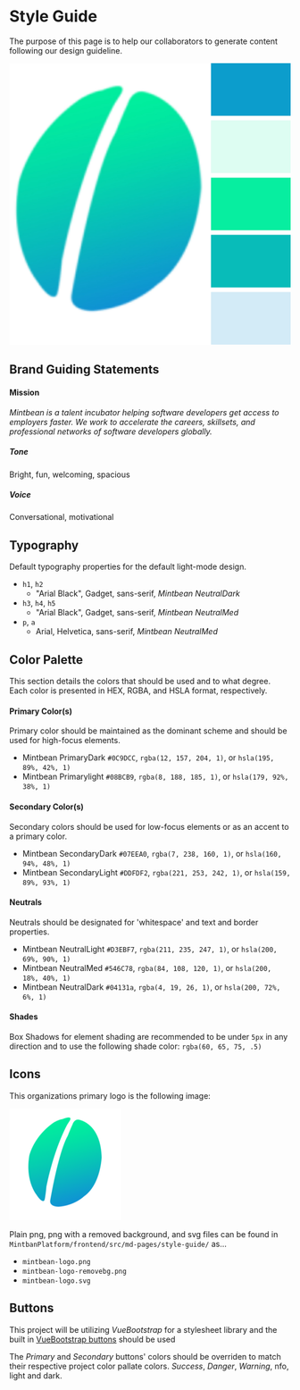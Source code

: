 # Style Guide

The purpose of this page is to help our collaborators to generate content following our design guideline.

![](./collage.png)

## Brand Guiding Statements
#### Mission
*Mintbean is a talent incubator helping software developers get access to employers faster. We work to accelerate the careers, skillsets, and professional networks of software developers globally.*
##### Tone
Bright, fun, welcoming, spacious
##### Voice
Conversational, motivational

## Typography
Default typography properties for the default light-mode design.
* `h1`, `h2`
  - "Arial Black", Gadget, sans-serif, *Mintbean NeutralDark*
* `h3`, `h4`, `h5`
  - "Arial Black", Gadget, sans-serif, *Mintbean NeutralMed*
* `p`, `a`
  - Arial, Helvetica, sans-serif, *Mintbean NeutralMed*


## Color Palette
This section details the colors that should be used and to what degree.
Each color is presented in HEX, RGBA, and HSLA format, respectively.

#### Primary Color(s)
Primary color should be maintained as the dominant scheme and should be used for high-focus elements.
* Mintbean PrimaryDark `#0C9DCC`, `rgba(12, 157, 204, 1)`, or `hsla(195, 89%, 42%, 1)`
* Mintbean Primarylight `#08BCB9`, `rgba(8, 188, 185, 1)`, or `hsla(179, 92%, 38%, 1)`

#### Secondary Color(s)
Secondary colors should be used for low-focus elements or as an accent to a primary color.
* Mintbean SecondaryDark `#07EEA0`, `rgba(7, 238, 160, 1)`, or `hsla(160, 94%, 48%, 1)`
* Mintbean SecondaryLight `#DDFDF2`, `rgba(221, 253, 242, 1)`, or `hsla(159, 89%, 93%, 1)`

#### Neutrals
Neutrals should be designated for 'whitespace' and text and border properties.
* Mintbean NeutralLight `#D3EBF7`, `rgba(211, 235, 247, 1)`, or `hsla(200, 69%, 90%, 1)`
* Mintbean NeutralMed `#546C78`, `rgba(84, 108, 120, 1)`, or `hsla(200, 18%, 40%, 1)`
* Mintbean NeutralDark `#04131a`, `rgba(4, 19, 26, 1)`, or `hsla(200, 72%, 6%, 1)`

#### Shades
Box Shadows for element shading are recommended to be under `5px` in any direction and to use the following shade color: `rgba(60, 65, 75, .5)`

## Icons
This organizations primary logo is the following image:

![](./mintbean-logo.png)

Plain png, png with a removed background, and svg files can be found in `MintbanPlatform/frontend/src/md-pages/style-guide/` as...
* `mintbean-logo.png`
* `mintbean-logo-removebg.png`
* `mintbean-logo.svg`

## Buttons
This project will be utilizing *VueBootstrap* for a stylesheet library and the built in [VueBootstrap buttons](https://bootstrap-vue.org/docs/components/button) should be used

The *Primary* and *Secondary* buttons' colors should be overriden to match their respective project color pallate colors.
*Success*, *Danger*, *Warning*, nfo, light and dark.
